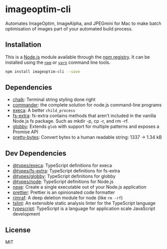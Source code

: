 # imageoptim-cli

Automates ImageOptim, ImageAlpha, and JPEGmini for Mac to make batch optimisation of images part of your automated build process.

## Installation

This is a [Node.js](https://nodejs.org/) module available through the 
[npm registry](https://www.npmjs.com/). It can be installed using the 
[`npm`](https://docs.npmjs.com/getting-started/installing-npm-packages-locally)
or 
[`yarn`](https://yarnpkg.com/en/)
command line tools.

```sh
npm install imageoptim-cli --save
```

## Dependencies

- [chalk](https://ghub.io/chalk): Terminal string styling done right
- [commander](https://ghub.io/commander): the complete solution for node.js command-line programs
- [execa](https://ghub.io/execa): A better `child_process`
- [fs-extra](https://ghub.io/fs-extra): fs-extra contains methods that aren&#39;t included in the vanilla Node.js fs package. Such as mkdir -p, cp -r, and rm -rf.
- [globby](https://ghub.io/globby): Extends `glob` with support for multiple patterns and exposes a Promise API
- [pretty-bytes](https://ghub.io/pretty-bytes): Convert bytes to a human readable string: 1337 → 1.34 kB

## Dev Dependencies

- [@types/execa](https://ghub.io/@types/execa): TypeScript definitions for execa
- [@types/fs-extra](https://ghub.io/@types/fs-extra): TypeScript definitions for fs-extra
- [@types/globby](https://ghub.io/@types/globby): TypeScript definitions for globby
- [@types/node](https://ghub.io/@types/node): TypeScript definitions for Node.js
- [nexe](https://ghub.io/nexe): Create a single executable out of your Node.js application
- [prettier](https://ghub.io/prettier): Prettier is an opinionated code formatter
- [rimraf](https://ghub.io/rimraf): A deep deletion module for node (like `rm -rf`)
- [tslint](https://ghub.io/tslint): An extensible static analysis linter for the TypeScript language
- [typescript](https://ghub.io/typescript): TypeScript is a language for application scale JavaScript development

## License

MIT